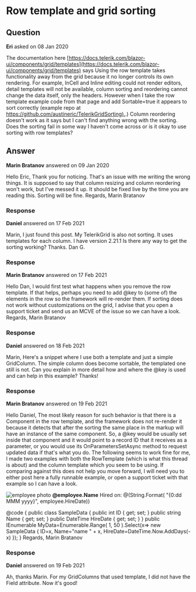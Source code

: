 # Row template and grid sorting

## Question

**Eri** asked on 08 Jan 2020

The documentation here [https://docs.telerik.com/blazor-ui/components/grid/templates](https://docs.telerik.com/blazor-ui/components/grid/templates) says Using the row template takes functionality away from the grid because it no longer controls its own rendering. For example, InCell and Inline editing could not render editors, detail templates will not be available, column sorting and reordering cannot change the data itself, only the headers. However when I take the row template example code from that page and add Sortable=true it appears to sort correctly (example repo at [https://github.com/austineric/TelerikGridSorting).](https://github.com/austineric/TelerikGridSorting).) Column reordering doesn't work as it says but I can't find anything wrong with the sorting. Does the sorting fail in some way I haven't come across or is it okay to use sorting with row templates?

## Answer

**Marin Bratanov** answered on 09 Jan 2020

Hello Eric, Thank you for noticing. That's an issue with me writing the wrong things. It is supposed to say that column resizing and column reordering won't work, but I've messed it up. It should be fixed live by the time you are reading this. Sorting will be fine. Regards, Marin Bratanov

### Response

**Daniel** answered on 17 Feb 2021

Marin, I just found this post. My TelerikGrid is also not sorting. It uses templates for each column. I have version 2.21.1 Is there any way to get the sorting working? Thanks. Dan G.

### Response

**Marin Bratanov** answered on 17 Feb 2021

Hello Dan, I would first test what happens when you remove the row template. If that helps, perhaps you need to add @key to (some of) the elements in the row so the framework will re-render them. If sorting does not work without customizations on the grid, I advise that you open a support ticket and send us an MCVE of the issue so we can have a look. Regards, Marin Bratanov

### Response

**Daniel** answered on 18 Feb 2021

Marin, Here's a snippet where I use both a template and just a simple GridColumn. The simple column does become sortable, the templated one still is not. Can you explain in more detail how and where the @key is used and can help in this example? Thanks! <GridColumns> <GridColumn Title="Sales" Width="34px" Field="@(nameof(SalesData.Sales))" /> <GridColumn Title="Sales"> <Template> <div style="text-align: center;">@((context as SalesData).Sales) </div> </Template> </GridColumn>

### Response

**Marin Bratanov** answered on 19 Feb 2021

Hello Daniel, The most likely reason for such behavior is that there is a Component in the row template, and the framework does not re-render it because it detects that after the sorting the same place in the markup will have an instance of the same component. So, a @key would be usually set inside that component and it would point to a record ID that it receives as a parameter, or you would use its OnParametersSetAsync method to request updated data if that's what you do. The following seems to work fine for me, I made two examples with both the RowTemplate (which is what this thread is about) and the column template which you seem to be using. If comparing against this does not help you move forward, I will need you to either post here a fully runnable example, or open a support ticket with that example so I can have a look. <TelerikGrid Data=@MyData Height="300px" Sortable="true">
<RowTemplate Context="employee">
<td>
<img class="rounded-circle" src="@($" /images/{employee.ID}.jpg ")" alt="employee photo" />
<strong>@employee.Name</strong>
</td>
<td>
Hired on: @(String.Format( "{0:dd MMM yyyy}", employee.HireDate))
</td>
</RowTemplate>
<GridColumns>
<GridColumn Field=@nameof(SampleData.Name) Title="Employee Name" />
<GridColumn Field=@nameof(SampleData.HireDate) Title="Hire Date" />
</GridColumns>
</TelerikGrid>

<TelerikGrid Data=@MyData Height="300px" Sortable="true">
<GridColumns>
<GridColumn Field=@nameof(SampleData.Name) Title="Employee Name">
<Template>
<div style="text-align: center;">@((context as SampleData).Name) </div>
</Template>
</GridColumn>
<GridColumn Field=@nameof(SampleData.HireDate) Title="Hire Date" />
</GridColumns>
</TelerikGrid>

@code { public class SampleData { public int ID { get; set; } public string Name { get; set; } public DateTime HireDate { get; set; }
} public IEnumerable<SampleData> MyData=Enumerable.Range( 1, 50 ).Select(x=> new SampleData
{
ID=x,
Name="name " + x,
HireDate=DateTime.Now.AddDays(-x)
});
} Regards, Marin Bratanov

### Response

**Daniel** answered on 19 Feb 2021

Ah, thanks Marin. For my GridColumns that used template, I did not have the Field attribute. Now it's good!
